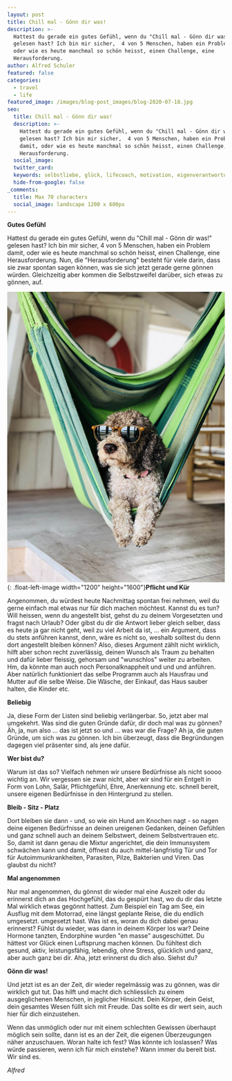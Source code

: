 ```yaml
---
layout: post
title: Chill mal - Gönn dir was!
description: >-
  Hattest du gerade ein gutes Gefühl, wenn du "Chill mal - Gönn dir was!"
  gelesen hast? Ich bin mir sicher,  4 von 5 Menschen, haben ein Problem damit,
  oder wie es heute manchmal so schön heisst, einen Challenge, eine
  Herausforderung.
author: Alfred Schuler
featured: false
categories:
  - travel
  - life
featured_image: /images/blog-post_images/blog-2020-07-18.jpg
seo:
  title: Chill mal - Gönn dir was!
  description: >-
    Hattest du gerade ein gutes Gefühl, wenn du "Chill mal - Gönn dir was!"
    gelesen hast? Ich bin mir sicher,  4 von 5 Menschen, haben ein Problem
    damit, oder wie es heute manchmal so schön heisst, einen Challenge, eine
    Herausforderung.
  social_image:
  twitter_card:
  keywords: selbstliebe, glück, lifecoach, motivation, eigenverantwortung, philosophie
  hide-from-google: false
_comments:
  title: Max 70 characters
  social_image: landscape 1200 x 600px
---
```

**Gutes Gefühl**

Hattest du gerade ein gutes Gefühl, wenn du "Chill mal - Gönn dir was\!" gelesen hast? Ich bin mir sicher, 4 von 5 Menschen, haben ein Problem damit, oder wie es heute manchmal so schön heisst, einen Challenge, eine Herausforderung. Nun, die "Herausforderung" besteht für viele darin, dass sie zwar spontan sagen können, was sie sich jetzt gerade gerne gönnen würden. Gleichzeitig aber kommen die Selbstzweifel darüber, sich etwas zu gönnen, auf.

![Ein Hund mit Sonnenbrille, der in einer Hängematte am geniessen ist.](/images/blog-post_images/blog-2020-07-18.jpg "Ein Hund am geniessen"){: .float-left-image width="1200" height="1600"}**Pflicht und Kür**

Angenommen, du würdest heute Nachmittag spontan frei nehmen, weil du gerne einfach mal etwas nur für dich machen möchtest. Kannst du es tun? Will heissen, wenn du angestellt bist, gehst du zu deinem Vorgesetzten und fragst nach Urlaub? Oder gibst du dir die Antwort lieber gleich selber, dass es heute ja gar nicht geht, weil zu viel Arbeit da ist, … ein Argument, dass du stets anführen kannst, denn, wäre es nicht so, weshalb solltest du denn dort angestellt bleiben können? Also, dieses Argument zählt nicht wirklich, hilft aber schon recht zuverlässig, deinen Wunsch als Traum zu behalten und dafür lieber fleissig, gehorsam und "wunschlos" weiter zu arbeiten. Hm, da könnte man auch noch Personalknappheit und und und anführen. Aber natürlich funktioniert das selbe Programm auch als Hausfrau und Mutter auf die selbe Weise. Die Wäsche, der Einkauf, das Haus sauber halten, die Kinder etc.

**Beliebig**

Ja, diese Form der Listen sind beliebig verlängerbar. So, jetzt aber mal umgekehrt. Was sind die guten Gründe dafür, dir doch mal was zu gönnen? Äh, ja, nun also … das ist jetzt so und … was war die Frage? Ah ja, die guten Gründe, um sich was zu gönnen. Ich bin überzeugt, dass die Begründungen dagegen viel präsenter sind, als jene dafür.

**Wer bist du?**

Warum ist das so? Vielfach nehmen wir unsere Bedürfnisse als nicht soooo wichtig an. Wir vergessen sie zwar nicht, aber wir sind für ein Entgelt in Form von Lohn, Salär, Pflichtgefühl, Ehre, Anerkennung etc. schnell bereit, unsere eigenen Bedürfnisse in den Hintergrund zu stellen.

**Bleib - Sitz - Platz**

Dort bleiben sie dann - und, so wie ein Hund am Knochen nagt - so nagen deine eigenen Bedürfnisse an deinen ureigenen Gedanken, deinen Gefühlen und ganz schnell auch an deinem Selbstwert, deinem Selbstvertrauen etc. So, damit ist dann genau die Mixtur angerichtet, die dein Immunsystem schwächen kann und damit, öffnest du auch mittel-langfristig Tür und Tor für Autoimmunkrankheiten, Parasiten, Pilze, Bakterien und Viren. Das glaubst du nicht?

**Mal angenommen**

Nur mal angenommen, du gönnst dir wieder mal eine Auszeit oder du erinnerst dich an das Hochgefühl, das du gespürt hast, wo du dir das letzte Mal wirklich etwas gegönnt hattest. Zum Beispiel ein Tag am See, ein Ausflug mit dem Motorrad, eine längst geplante Reise, die du endlich umgesetzt. umgesetzt hast. Was ist es, woran du dich dabei genau erinnerst? Fühlst du wieder, was dann in deinem Körper los war? Deine Hormone tanzten, Endorphine wurden "en masse" ausgeschüttet. Du hättest vor Glück einen Luftsprung machen können. Du fühltest dich gesund, aktiv, leistungsfähig, lebendig, ohne Stress, glücklich und ganz, aber auch ganz bei dir. Aha, jetzt erinnerst du dich also. Siehst du?

**Gönn dir was\!**

Und jetzt ist es an der Zeit, dir wieder regelmässig was zu gönnen, was dir wirklich gut tut. Das hilft und macht dich schliesslich zu einem ausgeglichenen Menschen, in jeglicher Hinsicht. Dein Körper, dein Geist, dein gesamtes Wesen füllt sich mit Freude. Das sollte es dir wert sein, auch hier für dich einzustehen.

Wenn das unmöglich oder nur mit einem schlechten Gewissen überhaupt möglich sein sollte, dann ist es an der Zeit, die eigenen Überzeugungen näher anzuschauen. Woran halte ich fest? Was könnte ich loslassen? Was würde passieren, wenn ich für mich einstehe? Wann immer du bereit bist. Wir sind es.

*Alfred*

